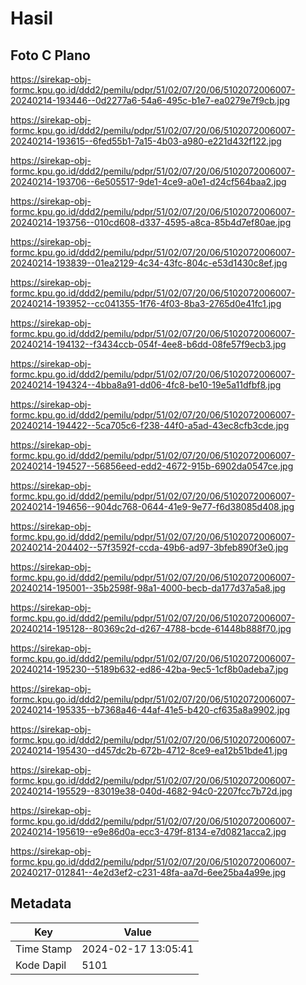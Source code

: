 # Hasil

## Foto C Plano

https://sirekap-obj-formc.kpu.go.id/ddd2/pemilu/pdpr/51/02/07/20/06/5102072006007-20240214-193446--0d2277a6-54a6-495c-b1e7-ea0279e7f9cb.jpg

https://sirekap-obj-formc.kpu.go.id/ddd2/pemilu/pdpr/51/02/07/20/06/5102072006007-20240214-193615--6fed55b1-7a15-4b03-a980-e221d432f122.jpg

https://sirekap-obj-formc.kpu.go.id/ddd2/pemilu/pdpr/51/02/07/20/06/5102072006007-20240214-193706--6e505517-9de1-4ce9-a0e1-d24cf564baa2.jpg

https://sirekap-obj-formc.kpu.go.id/ddd2/pemilu/pdpr/51/02/07/20/06/5102072006007-20240214-193756--010cd608-d337-4595-a8ca-85b4d7ef80ae.jpg

https://sirekap-obj-formc.kpu.go.id/ddd2/pemilu/pdpr/51/02/07/20/06/5102072006007-20240214-193839--01ea2129-4c34-43fc-804c-e53d1430c8ef.jpg

https://sirekap-obj-formc.kpu.go.id/ddd2/pemilu/pdpr/51/02/07/20/06/5102072006007-20240214-193952--cc041355-1f76-4f03-8ba3-2765d0e41fc1.jpg

https://sirekap-obj-formc.kpu.go.id/ddd2/pemilu/pdpr/51/02/07/20/06/5102072006007-20240214-194132--f3434ccb-054f-4ee8-b6dd-08fe57f9ecb3.jpg

https://sirekap-obj-formc.kpu.go.id/ddd2/pemilu/pdpr/51/02/07/20/06/5102072006007-20240214-194324--4bba8a91-dd06-4fc8-be10-19e5a11dfbf8.jpg

https://sirekap-obj-formc.kpu.go.id/ddd2/pemilu/pdpr/51/02/07/20/06/5102072006007-20240214-194422--5ca705c6-f238-44f0-a5ad-43ec8cfb3cde.jpg

https://sirekap-obj-formc.kpu.go.id/ddd2/pemilu/pdpr/51/02/07/20/06/5102072006007-20240214-194527--56856eed-edd2-4672-915b-6902da0547ce.jpg

https://sirekap-obj-formc.kpu.go.id/ddd2/pemilu/pdpr/51/02/07/20/06/5102072006007-20240214-194656--904dc768-0644-41e9-9e77-f6d38085d408.jpg

https://sirekap-obj-formc.kpu.go.id/ddd2/pemilu/pdpr/51/02/07/20/06/5102072006007-20240214-204402--57f3592f-ccda-49b6-ad97-3bfeb890f3e0.jpg

https://sirekap-obj-formc.kpu.go.id/ddd2/pemilu/pdpr/51/02/07/20/06/5102072006007-20240214-195001--35b2598f-98a1-4000-becb-da177d37a5a8.jpg

https://sirekap-obj-formc.kpu.go.id/ddd2/pemilu/pdpr/51/02/07/20/06/5102072006007-20240214-195128--80369c2d-d267-4788-bcde-61448b888f70.jpg

https://sirekap-obj-formc.kpu.go.id/ddd2/pemilu/pdpr/51/02/07/20/06/5102072006007-20240214-195230--5189b632-ed86-42ba-9ec5-1cf8b0adeba7.jpg

https://sirekap-obj-formc.kpu.go.id/ddd2/pemilu/pdpr/51/02/07/20/06/5102072006007-20240214-195335--b7368a46-44af-41e5-b420-cf635a8a9902.jpg

https://sirekap-obj-formc.kpu.go.id/ddd2/pemilu/pdpr/51/02/07/20/06/5102072006007-20240214-195430--d457dc2b-672b-4712-8ce9-ea12b51bde41.jpg

https://sirekap-obj-formc.kpu.go.id/ddd2/pemilu/pdpr/51/02/07/20/06/5102072006007-20240214-195529--83019e38-040d-4682-94c0-2207fcc7b72d.jpg

https://sirekap-obj-formc.kpu.go.id/ddd2/pemilu/pdpr/51/02/07/20/06/5102072006007-20240214-195619--e9e86d0a-ecc3-479f-8134-e7d0821acca2.jpg

https://sirekap-obj-formc.kpu.go.id/ddd2/pemilu/pdpr/51/02/07/20/06/5102072006007-20240217-012841--4e2d3ef2-c231-48fa-aa7d-6ee25ba4a99e.jpg


## Metadata

| Key        | Value               |
| ---------- | ------------------- |
| Time Stamp | 2024-02-17 13:05:41 |
| Kode Dapil | 5101                |



